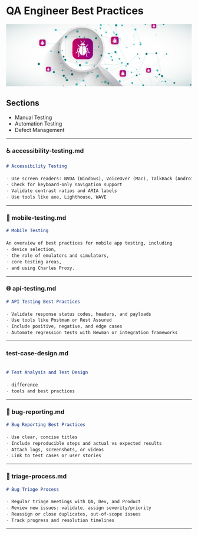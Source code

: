 # QA Engineer Best Practices

![](https://github.com/etestova-git/test-practices/blob/main/screenshots/Screenshot%202025-06-27%20at%2021.33.18.png)

## Sections
- Manual Testing
- Automation Testing
- Defect Management

---

### ♿ accessibility-testing.md
```markdown
# Accessibility Testing

- Use screen readers: NVDA (Windows), VoiceOver (Mac), TalkBack (Android)
- Check for keyboard-only navigation support
- Validate contrast ratios and ARIA labels
- Use tools like axe, Lighthouse, WAVE
```
---

### 📱 mobile-testing.md
```markdown
# Mobile Testing

An overview of best practices for mobile app testing, including
- device selection, 
- the role of emulators and simulators, 
- core testing areas, 
- and using Charles Proxy.
```
---

### 🌐 api-testing.md
```markdown
# API Testing Best Practices

- Validate response status codes, headers, and payloads
- Use tools like Postman or Rest Assured
- Include positive, negative, and edge cases
- Automate regression tests with Newman or integration frameworks
```

---

### test-case-design.md
```markdown

# Test Analysis and Test Design

- difference
- tools and best practices

```
---

### 🐞 bug-reporting.md
```markdown
# Bug Reporting Best Practices

- Use clear, concise titles
- Include reproducible steps and actual vs expected results
- Attach logs, screenshots, or videos
- Link to test cases or user stories
```

---

### 🧩 triage-process.md
```markdown
# Bug Triage Process

- Regular triage meetings with QA, Dev, and Product
- Review new issues: validate, assign severity/priority
- Reassign or close duplicates, out-of-scope issues
- Track progress and resolution timelines
```

---
